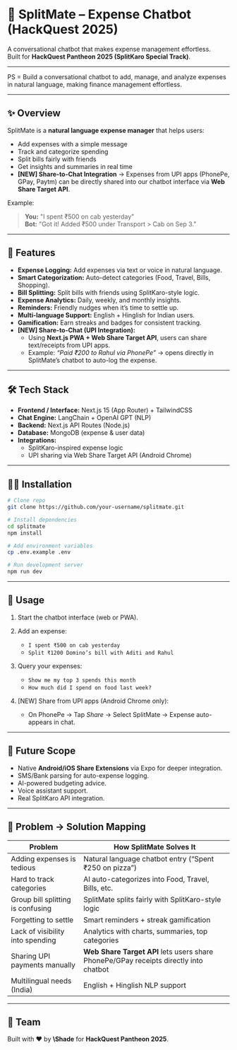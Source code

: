 # 💬 SplitMate – Expense Chatbot (HackQuest 2025)

A conversational chatbot that makes expense management effortless.  
Built for **HackQuest Pantheon 2025 (SplitKaro Special Track)**.  

---

PS = Build a conversational chatbot to add, manage, and analyze expenses in natural language, making finance management effortless.

---

## ✨ Overview
SplitMate is a **natural language expense manager** that helps users:
- Add expenses with a simple message
- Track and categorize spending
- Split bills fairly with friends
- Get insights and summaries in real time
- **[NEW] Share-to-Chat Integration** → Expenses from UPI apps (PhonePe, GPay, Paytm) can be directly shared into our chatbot interface via **Web Share Target API**.

Example:  
> **You:** "I spent ₹500 on cab yesterday"  
> **Bot:** "Got it! Added ₹500 under Transport > Cab on Sep 3."  

---

## 🚀 Features
- **Expense Logging:** Add expenses via text or voice in natural language.  
- **Smart Categorization:** Auto-detect categories (Food, Travel, Bills, Shopping).  
- **Bill Splitting:** Split bills with friends using SplitKaro-style logic.  
- **Expense Analytics:** Daily, weekly, and monthly insights.  
- **Reminders:** Friendly nudges when it’s time to settle up.  
- **Multi-language Support:** English + Hinglish for Indian users.  
- **Gamification:** Earn streaks and badges for consistent tracking.  
- **[NEW] Share-to-Chat (UPI Integration):**  
  - Using **Next.js PWA + Web Share Target API**, users can share text/receipts from UPI apps.  
  - Example: *“Paid ₹200 to Rahul via PhonePe”* → opens directly in SplitMate’s chatbot to auto-log the expense.  

---

## 🛠 Tech Stack
- **Frontend / Interface:** Next.js 15 (App Router) + TailwindCSS  
- **Chat Engine:** LangChain + OpenAI GPT (NLP)  
- **Backend:** Next.js API Routes (Node.js)  
- **Database:** MongoDB (expense & user data)  
- **Integrations:**  
  - SplitKaro-inspired expense logic  
  - UPI sharing via Web Share Target API (Android Chrome)  

---

## 🧑‍💻 Installation
```bash
# Clone repo
git clone https://github.com/your-username/splitmate.git

# Install dependencies
cd splitmate
npm install

# Add environment variables
cp .env.example .env

# Run development server
npm run dev
````

---

## 🎯 Usage

1. Start the chatbot interface (web or PWA).
2. Add an expense:

   * `I spent ₹500 on cab yesterday`
   * `Split ₹1200 Domino’s bill with Aditi and Rahul`
3. Query your expenses:

   * `Show me my top 3 spends this month`
   * `How much did I spend on food last week?`
4. \[NEW] Share from UPI apps (Android Chrome only):

   * On PhonePe → Tap *Share* → Select SplitMate → Expense auto-appears in chat.

---

## 🔮 Future Scope

* Native **Android/iOS Share Extensions** via Expo for deeper integration.
* SMS/Bank parsing for auto-expense logging.
* AI-powered budgeting advice.
* Voice assistant support.
* Real SplitKaro API integration.

---

## 🧩 Problem → Solution Mapping

| Problem                           | How SplitMate Solves It                                                               |
| --------------------------------- | ------------------------------------------------------------------------------------- |
| Adding expenses is tedious        | Natural language chatbot entry (“Spent ₹250 on pizza”)                                |
| Hard to track categories          | AI auto-categorizes into Food, Travel, Bills, etc.                                    |
| Group bill splitting is confusing | SplitMate splits fairly with SplitKaro-style logic                                    |
| Forgetting to settle              | Smart reminders + streak gamification                                                 |
| Lack of visibility into spending  | Analytics with charts, summaries, top categories                                      |
| Sharing UPI payments manually     | **Web Share Target API** lets users share PhonePe/GPay receipts directly into chatbot |
| Multilingual needs (India)        | English + Hinglish NLP support                                                        |

---

## 🤝 Team

Built with ❤️ by **\Shade** for **HackQuest Pantheon 2025**.

 